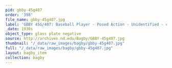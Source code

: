 ```yaml
---
pid: gbby-45g407
order: '398'
file_name: gbby-45g407.jpg
label: 'GBBY 45G/407: Baseball Player - Posed Action - Unidentified - c1930s'
_date: 1930s
object_type: glass plate negative
source: http://archives.nd.edu/Bagby/GBBY-45g407.jpg
thumbnail: "/_data/raw_images/bagby/gbby-45g407.jpg"
full: "/_data/raw_images/bagby/gbby-45g407.jpg"
layout: bagby_item
collection: bagby
---
```

